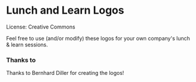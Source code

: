 # Lunch and Learn Logos

License: Creative Commons

Feel free to use (and/or modify) these logos for your own company's lunch & learn sessions.

### Thanks to

Thanks to Bernhard Diller for creating the logos!
